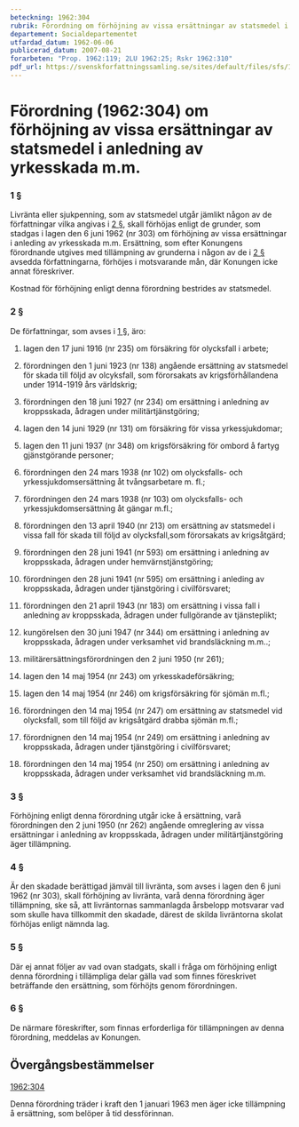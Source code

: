 ```yaml
---
beteckning: 1962:304
rubrik: Förordning om förhöjning av vissa ersättningar av statsmedel i anledning av yrkesskada m.m.
departement: Socialdepartementet
utfardad_datum: 1962-06-06
publicerad_datum: 2007-08-21
forarbeten: "Prop. 1962:119; 2LU 1962:25; Rskr 1962:310"
pdf_url: https://svenskforfattningssamling.se/sites/default/files/sfs/1962-06/SFS1962-304.pdf
---
```


# Förordning (1962:304) om förhöjning av vissa ersättningar av statsmedel i anledning av yrkesskada m.m.

### 1 §

Livränta eller sjukpenning, som av statsmedel utgår jämlikt någon av de författningar vilka angivas i [2 §](#2), skall förhöjas enligt de grunder, som stadgas i lagen den 6 juni 1962 (nr 303) om förhöjning av vissa ersättningar i anleding av yrkesskada m.m. Ersättning, som efter Konungens förordnande utgives med tillämpning av grunderna i någon av de i [2 §](#2) avsedda författningarna, förhöjes i motsvarande mån, där Konungen icke annat föreskriver.

Kostnad för förhöjning enligt denna förordning bestrides av statsmedel.

### 2 §

De författningar, som avses i [1 §](#1), äro:

1) lagen den 17 juni 1916 (nr 235) om försäkring för olycksfall i arbete;

2) förordningen den 1 juni 1923 (nr 138) angående ersättning av statsmedel för skada till följd av olcyksfall, som förorsakats av krigsförhållandena under 1914-1919 års världskrig;

3) förordningen den 18 juni 1927 (nr 234) om ersättning i anledning av kroppsskada, ådragen under militärtjänstgöring;

4) lagen den 14 juni 1929 (nr 131) om försäkring för vissa yrkessjukdomar;

5) lagen den 11 juni 1937 (nr 348) om krigsförsäkring för ombord å fartyg gjänstgörande personer;

6) förordningen den 24 mars 1938 (nr 102) om olycksfalls- och yrkessjukdomsersättning åt tvångsarbetare m. fl.;

7) förordningen den 24 mars 1938 (nr 103) om olycksfalls- och yrkessjukdomsersättning åt gängar m.fl.;

8) förordningen den 13 april 1940 (nr 213) om ersättning av statsmedel i vissa fall för skada till följd av olycksfall,som förorsakats av krigsåtgärd;

9) förordningen den 28 juni 1941 (nr 593) om ersättning i anledning av kroppsskada, ådragen under hemvärnstjänstgöring;

10) förordningen den 28 juni 1941 (nr 595) om ersättning i anleding av kroppsskada, ådragen under tjänstgöring i civilförsvaret;

11) förordningen den 21 april 1943 (nr 183) om ersättning i vissa fall i anledning av kroppsskada, ådragen under fullgörande av tjänsteplikt;

12) kungörelsen den 30 juni 1947 (nr 344) om ersättning i anledning av kroppsskada, ådragen under verksamhet vid brandsläckning m.m..;

13) militärersättningsförordningen den 2 juni 1950 (nr 261);

14) lagen den 14 maj 1954 (nr 243) om yrkesskadeförsäkring;

15) lagen den 14 maj 1954 (nr 246) om krigsförsäkring för sjömän m.fl.;

16) förordningen den 14 maj 1954 (nr 247) om ersättning av statsmedel vid olycksfall, som till följd av krigsåtgärd drabba sjömän m.fl.;

17) förordnignen den 14 maj 1954 (nr 249) om ersättning i anledning av kroppsskada, ådragen under tjänstgöring i civilförsvaret;

18) förordningen den 14 maj 1954 (nr 250) om ersättning i anledning av kroppsskada, ådragen under verksamhet vid brandsläckning m.m.

### 3 §

Förhöjning enligt denna förordning utgår icke å ersättning, varå förordningen den 2 juni 1950 (nr 262) angående omreglering av vissa ersättningar i anledning av kroppsskada, ådragen under militärtjänstgöring äger tillämpning.

### 4 §

Är den skadade berättigad jämväl till livränta, som avses i lagen den 6 juni 1962 (nr 303), skall förhöjning av livränta, varå denna förordning äger tillämpning, ske så, att livräntornas sammanlagda årsbelopp motsvarar vad som skulle hava tillkommit den skadade, därest de skilda livräntorna skolat förhöjas enligt nämnda lag.

### 5 §

Där ej annat följer av vad ovan stadgats, skall i fråga om förhöjning enligt denna förordning i tillämpliga delar gälla vad som finnes föreskrivet beträffande den ersättning, som förhöjts genom förordningen.

### 6 §

De närmare föreskrifter, som finnas erforderliga för tillämpningen av denna förordning, meddelas av Konungen.

## Övergångsbestämmelser

[1962:304](https://selex.se/eli/sfs/1962/304)

Denna förordning träder i kraft den 1 januari 1963 men äger icke tillämpning å ersättning, som belöper å tid dessförinnan.